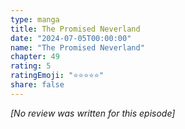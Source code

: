 ```yaml
---
type: manga
title: The Promised Neverland
date: "2024-07-05T00:00:00"
name: "The Promised Neverland"
chapter: 49
rating: 5
ratingEmoji: "⭐️⭐️⭐️⭐️⭐️"
share: false
---
```


_[No review was written for this episode]_